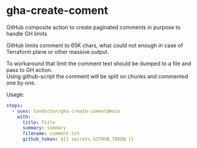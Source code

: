# gha-create-coment
GitHub composite action to create paginated comments in purpose to handle GH limits


GitHub limits comment to 65K chars, what could not enough in case of Terraform plane or other massive output.   


To workaround that limit the comment text should be dumped to a file and pass to GH action.  
Using github-script the comment will be split on chunks and commented one by one.    

Usage:
```yaml
steps:
  - uses: Conductor/gha-create-coment@main
    with:
      title: Title
      summary: summary
      filename: comment.txt
      github_token: ${{ secrets.GITHUB_TOKEN }}

```

